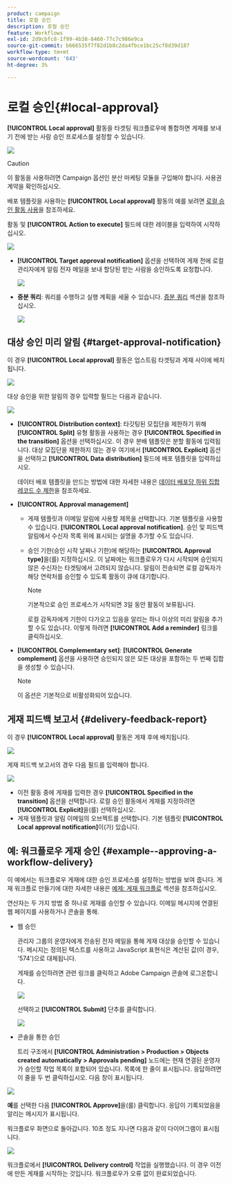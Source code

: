```yaml
---
product: campaign
title: 로컬 승인
description: 로컬 승인
feature: Workflows
exl-id: 2d9cbfc8-1f99-4b38-8460-77c7c986e9ca
source-git-commit: b666535f7f82d1b8c2da4fbce1bc25cf8d39d187
workflow-type: tm+mt
source-wordcount: '643'
ht-degree: 3%

---
```


# 로컬 승인{#local-approval}



**[!UICONTROL Local approval]** 활동을 타겟팅 워크플로우에 통합하면 게재를 보내기 전에 받는 사람 승인 프로세스를 설정할 수 있습니다.

![](assets/local_validation_0.png)

>[!CAUTION]
>
>이 활동을 사용하려면 Campaign 옵션인 분산 마케팅 모듈을 구입해야 합니다. 사용권 계약을 확인하십시오.

배포 템플릿을 사용하는 **[!UICONTROL Local approval]** 활동의 예를 보려면 [로컬 승인 활동 사용](using-the-local-approval-activity.md)을 참조하세요.

활동 및 **[!UICONTROL Action to execute]** 필드에 대한 레이블을 입력하여 시작하십시오.

![](assets/local_validation_1.png)

* **[!UICONTROL Target approval notification]** 옵션을 선택하여 게재 전에 로컬 관리자에게 알림 전자 메일을 보내 할당된 받는 사람을 승인하도록 요청합니다.

  ![](assets/local_validation_intro_2.png)

* **증분 쿼리**: 쿼리를 수행하고 실행 계획을 세울 수 있습니다. [증분 쿼리](incremental-query.md) 섹션을 참조하십시오.

  ![](assets/local_validation_intro_3.png)

## 대상 승인 미리 알림 {#target-approval-notification}

이 경우 **[!UICONTROL Local approval]** 활동은 업스트림 타겟팅과 게재 사이에 배치됩니다.

![](assets/local_validation_2.png)

대상 승인을 위한 알림의 경우 입력할 필드는 다음과 같습니다.

![](assets/local_validation_3.png)

* **[!UICONTROL Distribution context]**: 타깃팅된 모집단을 제한하기 위해 **[!UICONTROL Split]** 유형 활동을 사용하는 경우 **[!UICONTROL Specified in the transition]** 옵션을 선택하십시오. 이 경우 분배 템플릿은 분할 활동에 입력됩니다. 대상 모집단을 제한하지 않는 경우 여기에서 **[!UICONTROL Explicit]** 옵션을 선택하고 **[!UICONTROL Data distribution]** 필드에 배포 템플릿을 입력하십시오.

  데이터 배포 템플릿을 만드는 방법에 대한 자세한 내용은 [데이터 배포당 하위 집합 레코드 수 제한](split.md#limiting-the-number-of-subset-records-per-data-distribution)을 참조하세요.

* **[!UICONTROL Approval management]**

   * 게재 템플릿과 이메일 알림에 사용할 제목을 선택합니다. 기본 템플릿을 사용할 수 있습니다. **[!UICONTROL Local approval notification]**. 승인 및 피드백 알림에서 수신자 목록 위에 표시되는 설명을 추가할 수도 있습니다.
   * 승인 기한(승인 시작 날짜나 기한)에 해당하는 **[!UICONTROL Approval type]**&#x200B;을(를) 지정하십시오. 이 날짜에는 워크플로우가 다시 시작되며 승인되지 않은 수신자는 타겟팅에서 고려되지 않습니다. 알림이 전송되면 로컬 감독자가 해당 연락처를 승인할 수 있도록 활동이 큐에 대기합니다.

     >[!NOTE]
     >
     >기본적으로 승인 프로세스가 시작되면 3일 동안 활동이 보류됩니다.

     로컬 감독자에게 기한이 다가오고 있음을 알리는 하나 이상의 미리 알림을 추가할 수도 있습니다. 이렇게 하려면 **[!UICONTROL Add a reminder]** 링크를 클릭하십시오.

* **[!UICONTROL Complementary set]**: **[!UICONTROL Generate complement]** 옵션을 사용하면 승인되지 않은 모든 대상을 포함하는 두 번째 집합을 생성할 수 있습니다.

  >[!NOTE]
  >
  >이 옵션은 기본적으로 비활성화되어 있습니다.

## 게재 피드백 보고서 {#delivery-feedback-report}

이 경우 **[!UICONTROL Local approval]** 활동은 게재 후에 배치됩니다.

![](assets/local_validation_4.png)

게재 피드백 보고서의 경우 다음 필드를 입력해야 합니다.

![](assets/local_validation_workflow_4.png)

* 이전 활동 중에 게재를 입력한 경우 **[!UICONTROL Specified in the transition]** 옵션을 선택합니다. 로컬 승인 활동에서 게재를 지정하려면 **[!UICONTROL Explicit]**&#x200B;을(를) 선택하십시오.
* 게재 템플릿과 알림 이메일의 오브젝트를 선택합니다. 기본 템플릿 **[!UICONTROL Local approval notification]**&#x200B;이(가) 있습니다.

## 예: 워크플로우 게재 승인 {#example--approving-a-workflow-delivery}

이 예에서는 워크플로우 게재에 대한 승인 프로세스를 설정하는 방법을 보여 줍니다. 게재 워크플로 만들기에 대한 자세한 내용은 [예제: 게재 워크플로](delivery.md#example--delivery-workflow) 섹션을 참조하십시오.

연산자는 두 가지 방법 중 하나로 게재를 승인할 수 있습니다. 이메일 메시지에 연결된 웹 페이지를 사용하거나 콘솔을 통해.

* 웹 승인

  관리자 그룹의 운영자에게 전송된 전자 메일을 통해 게재 대상을 승인할 수 있습니다. 메시지는 정의된 텍스트를 사용하고 JavaScript 표현식은 계산된 값(이 경우, &#39;574&#39;)으로 대체됩니다.

  게재를 승인하려면 관련 링크를 클릭하고 Adobe Campaign 콘솔에 로그온합니다.

  ![](assets/new-workflow-valid-webaccess.png)

  선택하고 **[!UICONTROL Submit]** 단추를 클릭합니다.

  ![](assets/new-workflow-valid-webaccess-confirm.png)

* 콘솔을 통한 승인

  트리 구조에서 **[!UICONTROL Administration > Production > Objects created automatically > Approvals pending]** 노드에는 현재 연결된 운영자가 승인할 작업 목록이 포함되어 있습니다. 목록에 한 줄이 표시됩니다. 응답하려면 이 줄을 두 번 클릭하십시오. 다음 창이 표시됩니다.

![](assets/new-workflow-7.png)

**예**&#x200B;를 선택한 다음 **[!UICONTROL Approve]**&#x200B;을(를) 클릭합니다. 응답이 기록되었음을 알리는 메시지가 표시됩니다.

워크플로우 화면으로 돌아갑니다. 10초 정도 지나면 다음과 같이 다이어그램이 표시됩니다.

![](assets/new-workflow-8.png)

워크플로에서 **[!UICONTROL Delivery control]** 작업을 실행했습니다. 이 경우 이전에 만든 게재를 시작하는 것입니다. 워크플로우가 오류 없이 완료되었습니다.

